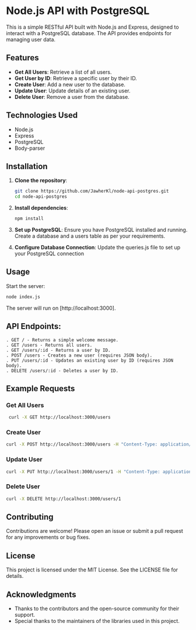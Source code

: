 # Node.js API with PostgreSQL

This is a simple RESTful API built with Node.js and Express, designed to interact with a PostgreSQL database. The API provides endpoints for managing user data.

## Features

- **Get All Users**: Retrieve a list of all users.
- **Get User by ID**: Retrieve a specific user by their ID.
- **Create User**: Add a new user to the database.
- **Update User**: Update details of an existing user.
- **Delete User**: Remove a user from the database.

## Technologies Used
- Node.js
- Express
- PostgreSQL
- Body-parser

## Installation

1. **Clone the repository**:

   ```bash
   git clone https://github.com/JawherKl/node-api-postgres.git
   cd node-api-postgres
   ```

2. **Install dependencies**:
   ```bash
   npm install
   ```

3. **Set up PostgreSQL**:
   Ensure you have PostgreSQL installed and running.
   Create a database and a users table as per your requirements.
   
4. **Configure Database Connection**:
   Update the queries.js file to set up your PostgreSQL connection

## Usage
Start the server:
  ```bash
  node index.js
  ```

The server will run on [http://localhost:3000].

## API Endpoints:
    . GET / - Returns a simple welcome message.
    . GET /users - Returns all users.
    . GET /users/:id - Returns a user by ID.
    . POST /users - Creates a new user (requires JSON body).
    . PUT /users/:id - Updates an existing user by ID (requires JSON body).
    . DELETE /users/:id - Deletes a user by ID.
  
## Example Requests
### Get All Users
 ```bash
  curl -X GET http://localhost:3000/users
  ```

### Create User
  ```bash
  curl -X POST http://localhost:3000/users -H "Content-Type: application/json" -d '{"name": "John Doe", "email": "john@example.com"}'
  ```

### Update User
  ```bash
  curl -X PUT http://localhost:3000/users/1 -H "Content-Type: application/json" -d '{"name": "Jane Doe"}'
  ```

### Delete User
  ```bash
  curl -X DELETE http://localhost:3000/users/1
  ```

## Contributing
  Contributions are welcome! Please open an issue or submit a pull request for any improvements or bug fixes.

## License
  This project is licensed under the MIT License. See the LICENSE file for details.

## Acknowledgments
  * Thanks to the contributors and the open-source community for their support.
  * Special thanks to the maintainers of the libraries used in this project.
